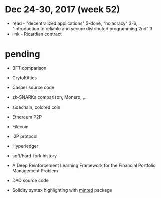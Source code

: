 
# Dec 24-30, 2017 (week 52)

* read - "decentralized applications" 5-done, "holacracy" 3-6, "introduction to reliable and secure distributed programming 2nd" 3
* link - Ricardian contract

# pending

* BFT comparison
* CrytoKitties
* Casper source code
* zk-SNARKs comparison, Monero, ...
* sidechain, colored coin
* Ethereum P2P
* Filecoin
* I2P protocol
* Hyperledger
* soft/hard-fork history
* A Deep Reinforcement Learning Framework for the Financial Portfolio Management Problem
* DAO source code

* Solidity syntax highlighting with [minted](https://www.sharelatex.com/learn/Code_Highlighting_with_minted) package

